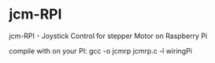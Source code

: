 # jcm-RPI
jcm-RPI - Joystick Control for stepper Motor on Raspberry Pi

compile with on your PI: gcc -o jcmrp jcmrp.c -l wiringPi
